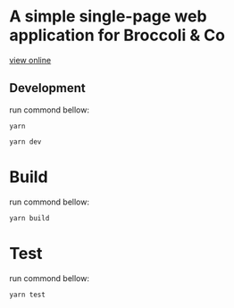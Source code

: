 # A simple single-page web application for Broccoli & Co

[view online](https://)

## Development
run commond bellow:
```
yarn
```

```
yarn dev
```

# Build
run commond bellow:
```
yarn build
```

# Test
run commond bellow:
```
yarn test
```